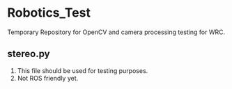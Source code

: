 # Robotics_Test

Temporary Repository for OpenCV and camera processing testing for WRC.

## stereo.py
1. This file should be used for testing purposes.
2. Not ROS friendly yet.
